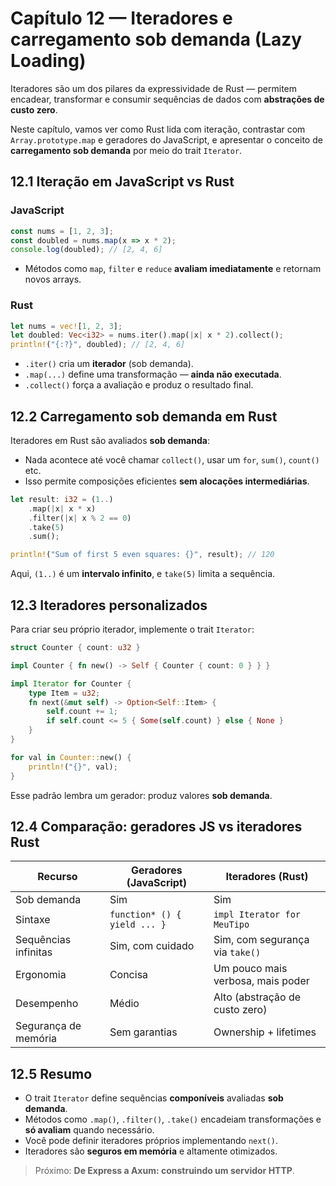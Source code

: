 # Capítulo 12 — Iteradores e carregamento sob demanda (Lazy Loading)

Iteradores são um dos pilares da expressividade de Rust — permitem encadear, transformar e consumir sequências de dados com **abstrações de custo zero**.

Neste capítulo, vamos ver como Rust lida com iteração, contrastar com `Array.prototype.map` e geradores do JavaScript, e apresentar o conceito de **carregamento sob demanda** por meio do trait `Iterator`.

## 12.1 Iteração em JavaScript vs Rust

### JavaScript

```js
const nums = [1, 2, 3];
const doubled = nums.map(x => x * 2);
console.log(doubled); // [2, 4, 6]
```

* Métodos como `map`, `filter` e `reduce` **avaliam imediatamente** e retornam novos arrays.

### Rust

```rust
let nums = vec![1, 2, 3];
let doubled: Vec<i32> = nums.iter().map(|x| x * 2).collect();
println!("{:?}", doubled); // [2, 4, 6]
```

* `.iter()` cria um **iterador** (sob demanda).
* `.map(...)` define uma transformação — **ainda não executada**.
* `.collect()` força a avaliação e produz o resultado final.

## 12.2 Carregamento sob demanda em Rust

Iteradores em Rust são avaliados **sob demanda**:

* Nada acontece até você chamar `collect()`, usar um `for`, `sum()`, `count()` etc.
* Isso permite composições eficientes **sem alocações intermediárias**.

```rust
let result: i32 = (1..)
    .map(|x| x * x)
    .filter(|x| x % 2 == 0)
    .take(5)
    .sum();

println!("Sum of first 5 even squares: {}", result); // 120
```

Aqui, `(1..)` é um **intervalo infinito**, e `take(5)` limita a sequência.

## 12.3 Iteradores personalizados

Para criar seu próprio iterador, implemente o trait `Iterator`:

```rust
struct Counter { count: u32 }

impl Counter { fn new() -> Self { Counter { count: 0 } } }

impl Iterator for Counter {
    type Item = u32;
    fn next(&mut self) -> Option<Self::Item> {
        self.count += 1;
        if self.count <= 5 { Some(self.count) } else { None }
    }
}

for val in Counter::new() {
    println!("{}", val);
}
```

Esse padrão lembra um gerador: produz valores **sob demanda**.

## 12.4 Comparação: geradores JS vs iteradores Rust

| Recurso              | Geradores (JavaScript)       | Iteradores (Rust)                 |
| -------------------- | ---------------------------- | --------------------------------- |
| Sob demanda          | Sim                          | Sim                               |
| Sintaxe              | `function* () { yield ... }` | `impl Iterator for MeuTipo`       |
| Sequências infinitas | Sim, com cuidado             | Sim, com segurança via `take()`   |
| Ergonomia            | Concisa                      | Um pouco mais verbosa, mais poder |
| Desempenho           | Médio                        | Alto (abstração de custo zero)    |
| Segurança de memória | Sem garantias                | Ownership + lifetimes             |

## 12.5 Resumo

* O trait `Iterator` define sequências **componíveis** avaliadas **sob demanda**.
* Métodos como `.map()`, `.filter()`, `.take()` encadeiam transformações e **só avaliam** quando necessário.
* Você pode definir iteradores próprios implementando `next()`.
* Iteradores são **seguros em memória** e altamente otimizados.

> Próximo: **De Express a Axum: construindo um servidor HTTP**.
